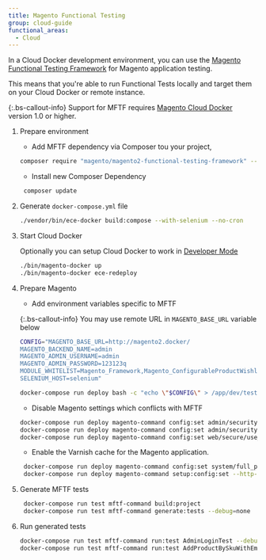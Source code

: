 ```yaml
---
title: Magento Functional Testing
group: cloud-guide
functional_areas:
  - Cloud
---
```


In a Cloud Docker development environment, you can use the [Magento Functional Testing Framework]({{site.baseurl}}/mftf/docs/introduction.html) for Magento application testing.

This means that you're able to run Functional Tests locally and target them on your Cloud Docker or remote instance.

{:.bs-callout-info}
Support for MFTF requires [Magento Cloud Docker][cloud-docker-repo] version 1.0 or higher.

1. Prepare environment

    - Add MFTF dependency via Composer tou your project,

    ```bash
    composer require "magento/magento2-functional-testing-framework" --no-update
   ```

   - Install new Composer Dependency
   
   ```bash
    composer update
    ```

1. Generate `docker-compose.yml` file

    ```bash
    ./vendor/bin/ece-docker build:compose --with-selenium --no-cron
    ```

1.  Start Cloud Docker

    Optionally you can setup Cloud Docker to work in [Developer Mode]({{site.baseurl}}/cloud/docker/docker-mode-developer.html)
    
    ```bash
    ./bin/magento-docker up
    ./bin/magento-docker ece-redeploy
    ```

1. Prepare Magento

    - Add environment variables specific to MFTF
    
    {:.bs-callout-info}
    You may use remote URL in `MAGENTO_BASE_URL` variable below
    
    ```bash
    CONFIG="MAGENTO_BASE_URL=http://magento2.docker/
    MAGENTO_BACKEND_NAME=admin
    MAGENTO_ADMIN_USERNAME=admin
    MAGENTO_ADMIN_PASSWORD=123123q
    MODULE_WHITELIST=Magento_Framework,Magento_ConfigurableProductWishlist,Magento_ConfigurableProductCatalogSearch
    SELENIUM_HOST=selenium"
   
    docker-compose run deploy bash -c "echo \"$CONFIG\" > /app/dev/tests/acceptance/.env"
   ```
   
    - Disable Magento settings which conflicts with MFTF

    ```bash
    docker-compose run deploy magento-command config:set admin/security/admin_account_sharing 1
    docker-compose run deploy magento-command config:set admin/security/use_form_key 0
    docker-compose run deploy magento-command config:set web/secure/use_in_adminhtml 0
   ```
   
   - Enable the Varnish cache for the Magento application.

   ```bash
    docker-compose run deploy magento-command config:set system/full_page_cache/caching_application 2 --lock-env
    docker-compose run deploy magento-command setup:config:set --http-cache-hosts=varnish
   ```

1. Generate MFTF tests

   ```bash
    docker-compose run test mftf-command build:project
    docker-compose run test mftf-command generate:tests --debug=none
    ```

1. Run generated tests

    ```bash
    docker-compose run test mftf-command run:test AdminLoginTest --debug=none
    docker-compose run test mftf-command run:test AddProductBySkuWithEmptyQtyTest --debug=none
    ```

[cloud-docker-repo]: https://github.com/magento/magento-cloud-docker
